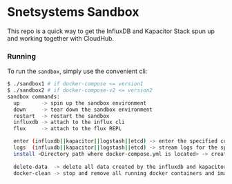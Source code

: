 # Snetsystems Sandbox

This repo is a quick way to get the InfluxDB and Kapacitor Stack spun up and working together with CloudHub.

### Running

To run the `sandbox`, simply use the convenient cli:

```bash
$ ./sandbox1 # if docker-compose <= version1
$ ./sandbox2 # if docker-compose-v2 <= version2
sandbox commands:
  up       -> spin up the sandbox environment
  down     -> tear down the sandbox environment
  restart  -> restart the sandbox
  influxdb -> attach to the influx cli
  flux     -> attach to the flux REPL

  enter (influxdb||kapacitor||logstash||etcd) -> enter the specified container
  logs  (influxdb||kapacitor||logstash||etcd) -> stream logs for the specified container or all
  install <Directory path where docker-compose.yml is located> -> create and enable a system service for the sandbox environment. 
  
  delete-data  -> delete all data created by the influxdb and kapacitor and etcd
  docker-clean -> stop and remove all running docker containers and images
```
